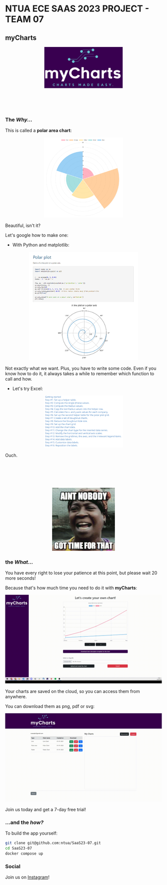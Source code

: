 # NTUA ECE SAAS 2023 PROJECT - TEAM 07

## myCharts

<p align="center">
  <img src="images/logo.png" width="50%"/>
</p>

<br/>
<br/>
<br/>

### The _Why..._

This is called a **polar area chart**:

<p align="center">
  <img src="images/polar.png" width="50%"/
</p>

<p align="left">
  Beautiful, isn't it? 
</p>
<p>
  Let's google how to make one: 
</p>

- With Python and matplotlib:

<p align="center">
  <img src="images/matplotlib.png" width="70%"/>
</p>

Not exactly what we want. Plus, you have to write some code. Even if you know how to do it, it always takes a while to remember which function to call and how.

- Let's try Excel:

<p align="center">
  <img src="images/excel.png" width="50%"/>
</p>

Ouch.

<br/>
<br/>
<br/>
<br/>

<p align="center">
  <img src="images/no-time.gif" width="40%"/>
</p>

### the _What..._

You have every right to lose your patience at this point, but please wait 20 more seconds!

Because that's how much time you need to do it with **myCharts**:

<p align="center">
  <img src="images/create-chart-demo.gif" width="100%"/>
</p>

Your charts are saved on the cloud, so you can access them from anywhere.

You can download them as png, pdf or svg:

<p align="center">
  <img src="images/show-charts-demo.gif" width="100%"/>
</p>

Join us today and get a 7-day free trial!

### ...and the _how?_

To build the app yourself:

```sh
git clone git@github.com:ntua/SaaS23-07.git
cd SaaS23-07
docker compose up
```

### Social

Join us on [Instagram](https://www.instagram.com/saas2023ntua/)!
